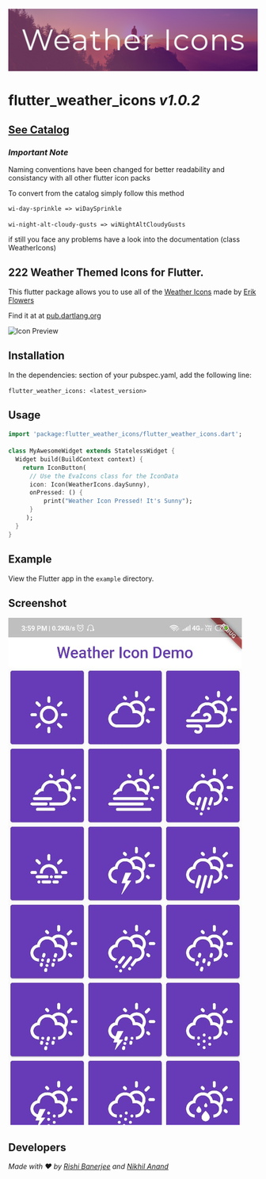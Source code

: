 ![header](github_assets/header.jpg)

# flutter_weather_icons _v1.0.2_

## [See Catalog](https://erikflowers.github.io/weather-icons/)

### _Important Note_

Naming conventions have been changed for better readability and consistancy with all other flutter icon packs

To convert from the catalog simply follow this method

```
wi-day-sprinkle => wiDaySprinkle

wi-night-alt-cloudy-gusts => wiNightAltCloudyGusts
```

if still you face any problems have a look into the documentation (class WeatherIcons)

## 222 Weather Themed Icons for Flutter.

This flutter package allows you to use all of the [Weather Icons](https://github.com/erikflowers/weather-icons) made by [Erik Flowers](https://github.com/erikflowers)

Find it at at [pub.dartlang.org](https://pub.dev/packages/flutter_weather_icons)

![Icon Preview](https://i.imgur.com/XmZW2q3.png)

## Installation

In the dependencies: section of your pubspec.yaml, add the following line:

`flutter_weather_icons: <latest_version>`

## Usage

```dart
import 'package:flutter_weather_icons/flutter_weather_icons.dart';

class MyAwesomeWidget extends StatelessWidget {
  Widget build(BuildContext context) {
    return IconButton(
      // Use the EvaIcons class for the IconData
      icon: Icon(WeatherIcons.daySunny),
      onPressed: () {
          print("Weather Icon Pressed! It's Sunny");
      }
     );
  }
}
```

## Example

View the Flutter app in the `example` directory.

## Screenshot

![screenshot](github_assets/screenshot.jpg)

## Developers

_Made with ❤️ by [Rishi Banerjee](https://github.com/rshrc) and [Nikhil Anand](https://github.com/muj-programmer)_
